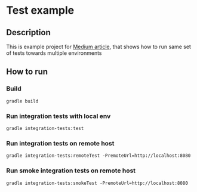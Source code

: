 # Test example

## Description

This is example project for [Medium article](https://artemzip.medium.com/a01a004751db?source=friends_link&sk=f62bbc2164bdfdaf4102107e2ccc7d1e), that shows how to run same set of tests towards multiple environments

## How to run

### Build
```shell
gradle build
```

### Run integration tests with local env
```shell
gradle integration-tests:test
```

### Run integration tests on remote host
```shell
gradle integration-tests:remoteTest -PremoteUrl=http://localhost:8080
```

### Run smoke integration tests on remote host
```shell
gradle integration-tests:smokeTest -PremoteUrl=http://localhost:8080
```
